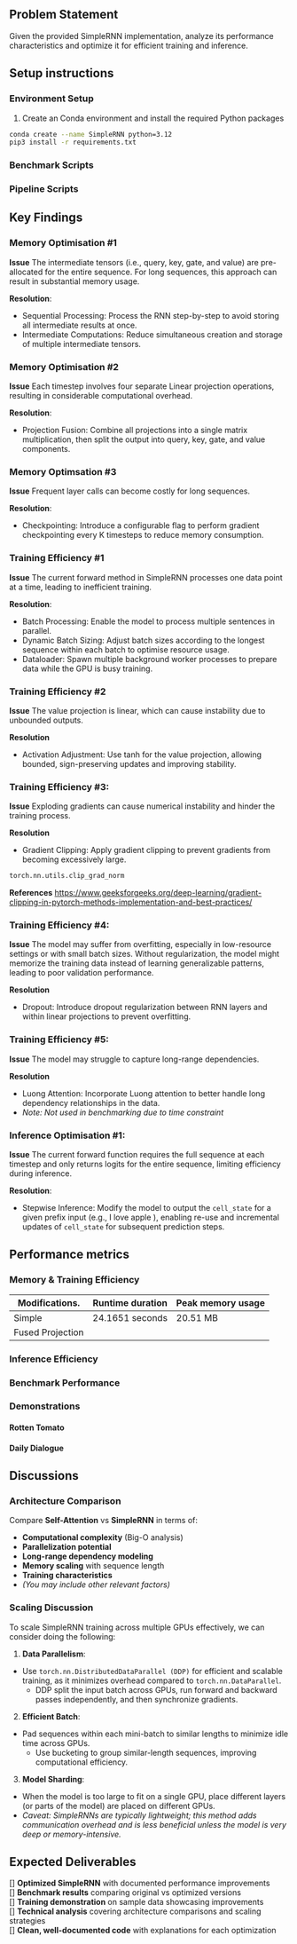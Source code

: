## Problem Statement
Given the provided SimpleRNN implementation, analyze its performance characteristics and optimize it for efficient training and inference.

## Setup instructions

### Environment Setup

1. Create an Conda environment and install the required Python packages

```bash
conda create --name SimpleRNN python=3.12
pip3 install -r requirements.txt
```

### Benchmark Scripts

### Pipeline Scripts

## Key Findings

### Memory Optimisation #1

**Issue**
The intermediate tensors (i.e., query, key, gate, and value) are pre-allocated for the entire sequence. For long sequences, this approach can result in substantial memory usage.

**Resolution**:
- Sequential Processing: Process the RNN step-by-step to avoid storing all intermediate results at once.
- Intermediate Computations: Reduce simultaneous creation and storage of multiple intermediate tensors.

### Memory Optimisation #2

**Issue**
Each timestep involves four separate Linear projection operations, resulting in considerable computational overhead.

**Resolution**:
- Projection Fusion: Combine all projections into a single matrix multiplication, then split the output into query, key, gate, and value components.

### Memory Optimsation #3

**Issue**
Frequent layer calls can become costly for long sequences.

**Resolution**:
- Checkpointing: Introduce a configurable flag to perform gradient checkpointing every K timesteps to reduce memory consumption.

### Training Efficiency #1

**Issue**
The current forward method in SimpleRNN processes one data point at a time, leading to inefficient training.

**Resolution**:
- Batch Processing: Enable the model to process multiple sentences in parallel.
- Dynamic Batch Sizing: Adjust batch sizes according to the longest sequence within each batch to optimise resource usage.
- Dataloader: Spawn multiple background worker processes to prepare data while the GPU is busy training.

### Training Efficiency #2

**Issue**
The value projection is linear, which can cause instability due to unbounded outputs.

**Resolution**
- Activation Adjustment: Use tanh for the value projection, allowing bounded, sign-preserving updates and improving stability.

### Training Efficiency #3: 

**Issue**
Exploding gradients can cause numerical instability and hinder the training process.

**Resolution**
- Gradient Clipping: Apply gradient clipping to prevent gradients from becoming excessively large.

```python
torch.nn.utils.clip_grad_norm
```

**References**
https://www.geeksforgeeks.org/deep-learning/gradient-clipping-in-pytorch-methods-implementation-and-best-practices/

### Training Efficiency #4: 

**Issue**
The model may suffer from overfitting, especially in low-resource settings or with small batch sizes. Without regularization, the model might memorize the training data instead of learning generalizable patterns, leading to poor validation performance.

**Resolution**
- Dropout: Introduce dropout regularization between RNN layers and within linear projections to prevent overfitting.

### Training Efficiency #5: 

**Issue**
The model may struggle to capture long-range dependencies.

**Resolution**
- Luong Attention: Incorporate Luong attention to better handle long dependency relationships in the data.
- *Note: Not used in benchmarking due to time constraint*

### Inference Optimisation #1:

**Issue**
The current forward function requires the full sequence at each timestep and only returns logits for the entire sequence, limiting efficiency during inference.

**Resolution**:
- Stepwise Inference: Modify the model to output the `cell_state` for a given prefix input (e.g., <en> I love apple <ja>), enabling re-use and incremental updates of `cell_state` for subsequent prediction steps.

## Performance metrics

### Memory & Training Efficiency

| Modifications.    | Runtime duration | Peak memory usage | 
|-------------------|------------------|-------------------|
| Simple            | 24.1651 seconds  | 20.51 MB          |
| Fused Projection  |                  |                   |



### Inference Efficiency

### Benchmark Performance

### Demonstrations

#### Rotten Tomato

#### Daily Dialogue

## Discussions

### Architecture Comparison
Compare **Self-Attention** vs **SimpleRNN** in terms of:

- **Computational complexity** (Big-O analysis)  
- **Parallelization potential** 
- **Long-range dependency modeling**  
- **Memory scaling** with sequence length  
- **Training characteristics**  
- *(You may include other relevant factors)*

### Scaling Discussion
To scale SimpleRNN training across multiple GPUs effectively, we can consider doing the following:

1. **Data Parallelism**:
- Use `torch.nn.DistributedDataParallel (DDP)` for efficient and scalable training, as it minimizes overhead compared to `torch.nn.DataParallel`.
  - DDP split the input batch across GPUs, run forward and backward passes independently, and then synchronize gradients.

2. **Efficient Batch**:
- Pad sequences within each mini-batch to similar lengths to minimize idle time across GPUs.
  - Use bucketing to group similar-length sequences, improving computational efficiency.

3. **Model Sharding**:
- When the model is too large to fit on a single GPU, place different layers (or parts of the model) are placed on different GPUs.
- *Caveat: SimpleRNNs are typically lightweight; this method adds communication overhead and is less beneficial unless the model is very deep or memory-intensive.*

## Expected Deliverables
[] **Optimized SimpleRNN** with documented performance improvements  
[] **Benchmark results** comparing original vs optimized versions  
[] **Training demonstration** on sample data showcasing improvements  
[] **Technical analysis** covering architecture comparisons and scaling strategies  
[] **Clean, well-documented code** with explanations for each optimization